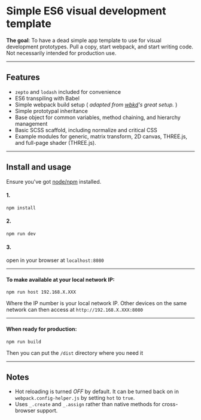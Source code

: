 # Simple ES6 visual development template

__The goal__: To have a dead simple app template to use for visual development prototypes. Pull a copy, start webpack, and start writing code. Not necessarily intended for production use.

---

## Features
- `zepto` and `lodash` included for convenience
- ES6 transpiling with Babel
- Simple webpack build setup ( _adapted from [wbkd](https://github.com/wbkd/yet-another-webpack-es6-starterkit)'s great setup._ )
- Simple prototypal inheritance
- Base object for common variables, method chaining, and hierarchy management
- Basic SCSS scaffold, including normalize and critical CSS
- Example modules for generic, matrix transform, 2D canvas, THREE.js, and full-page shader (THREE.js).

---

## Install and usage

Ensure you've got [node/npm](https://nodejs.org/en/) installed.

#### 1.
```
npm install
```

#### 2.
```
npm run dev
```

#### 3.
open in your browser at `localhost:8080`

---

#### To make available at your local network IP:
```
npm run host 192.168.X.XXX
```
Where the IP number is your local network IP. Other devices on the same network can then access at `http://192.168.X.XXX:8080`

---

#### When ready for production:
```
npm run build
```
Then you can put the `/dist` directory where you need it

---

## Notes
- Hot reloading is turned *OFF* by default. It can be turned back on in `webpack.config-helper.js` by setting `hot` to `true`.
- Uses `_.create` and `_.assign` rather than native methods for cross-browser support.